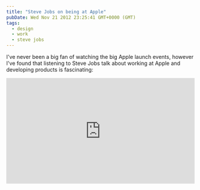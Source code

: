 ```yaml
---
title: "Steve Jobs on being at Apple"
pubDate: Wed Nov 21 2012 23:25:41 GMT+0000 (GMT)
tags:
  - design
  - work
  - steve jobs
---
```


<p>I've never been a big fan of watching the big Apple launch events, however I've found that listening to Steve Jobs talk about working at Apple and developing products is fascinating:</p>

<iframe allowfullscreen="true" webkitallowfullscreen="true" mozallowfullscreen="true" frameborder="0" scrolling="no" marginheight="0" marginwidth="0" width="500" height="281" src="https://video-api.wsj.com/api-video/player/v3/iframe.html?guid=70F7CC1D-FFBF-4BE0-BFF1-08C300E31E11&shareDomain=null"></iframe>
